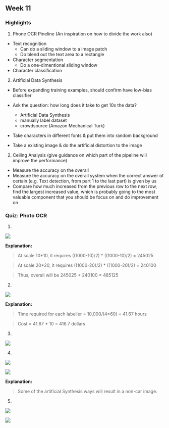 ## Week 11

### Highlights
1. Phone OCR Pineline (An inspiration on how to divide the work also)
- Text recognition
  - Can do a sliding window to a image patch
  - Do blend out the text area to a rectangle
- Character segmentation
  - Do a one-dimentional sliding window
- Character classification
2. Artificial Data Synthesis
- Before expanding training examples, should confirm have low-bias classifier
- Ask the question: how long does it take to get 10x the data?
  - Artificial Data Synthesis
  - manually label dataset
  - crowdsource (Amazon Mechanical Turk)

- Take characters in different fonts & put them into random background
- Take a existing image & do the artificial distortion to the image
2. Ceiling Analysis (give guidance on which part of the pipeline will improve the performance)
- Measure the accuracy on the overall
- Measure the accuracy on the overall system when the correct answer of certain (e.g. Text detection, from part 1 to the last part) is given by us
- Compare how much increased from the previous row to the next row, find the largest increased value, which is probably going to the most valuable component that you should be focus on and do improvement on

### Quiz: Photo OCR

1.

![](https://github.com/LiMengyang990726/Coursera-Machine-Learning/blob/master/Pictures/Week11Quiz1-1.png)

**Explanation:**

> At scale 10*10, it requires ((1000-10)/2) * ((1000-10)/2) = 245025

> At scale 20*20, it requires ((1000-20)/2) * ((1000-20)/2) = 240100

> Thus, overall will be 245025 + 240100 = 485125

2.

![](https://github.com/LiMengyang990726/Coursera-Machine-Learning/blob/master/Pictures/Week11Quiz1-2.png)

**Explanation:**

> Time required for each labeller = 10,000/(4*60) = 41.67 hours

> Cost = 41.67 * 10 = 416.7 dollars

3.

![](https://github.com/LiMengyang990726/Coursera-Machine-Learning/blob/master/Pictures/Week11Quiz1-3.png)

4.

![](https://github.com/LiMengyang990726/Coursera-Machine-Learning/blob/master/Pictures/Week11Quiz1-4-1.png)

![](https://github.com/LiMengyang990726/Coursera-Machine-Learning/blob/master/Pictures/Week11Quiz1-4-2.png)

**Explanation:**

> Some of the artificial Synthesis ways will result in a non-car image.

5.

![](https://github.com/LiMengyang990726/Coursera-Machine-Learning/blob/master/Pictures/Week11Quiz1-5-1.png)

![](https://github.com/LiMengyang990726/Coursera-Machine-Learning/blob/master/Pictures/Week11Quiz1-5-2.png)
